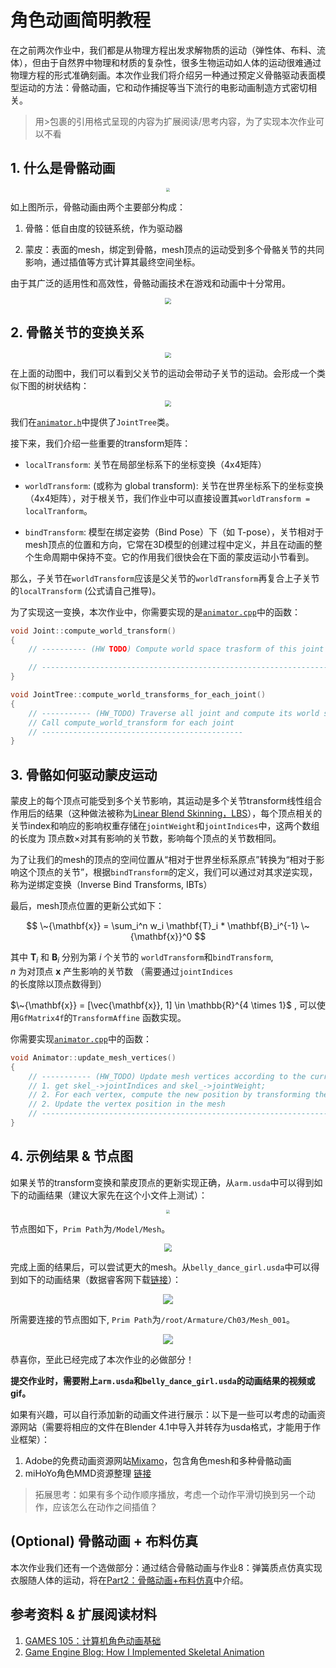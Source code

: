 # 角色动画简明教程

在之前两次作业中，我们都是从物理方程出发求解物质的运动（弹性体、布料、流体），但由于自然界中物理和材质的复杂性，很多生物运动如人体的运动很难通过物理方程的形式准确刻画。本次作业我们将介绍另一种通过预定义骨骼驱动表面模型运动的方法：骨骼动画，它和动作捕捉等当下流行的电影动画制造方式密切相关。 

> 用>包裹的引用格式呈现的内容为扩展阅读/思考内容，为了实现本次作业可以不看

## 1. 什么是骨骼动画

<div  align="center">    
 <img src="../images/skeleton-illustration.png" style="zoom:40%" />
</div>

如上图所示，骨骼动画由两个主要部分构成：

1. 骨骼：低自由度的铰链系统，作为驱动器

2. 蒙皮：表面的mesh，绑定到骨骼，mesh顶点的运动受到多个骨骼关节的共同影响，通过插值等方式计算其最终空间坐标。

由于其广泛的适用性和高效性，骨骼动画技术在游戏和动画中十分常用。

<div  align="center">    
 <img src="../images/motion-cap.png" style="zoom:60%" />
</div>

## 2. 骨骼关节的变换关系

<div  align="center">    
 <img src="../images/skeleton-animation.gif" style="zoom:60%" />
</div>

在上面的动图中，我们可以看到父关节的运动会带动子关节的运动。会形成一个类似下图的树状结构：

<div  align="center">    
 <img src="../images/tree.png" style="zoom:60%" />
</div>

我们在[`animator.h`](../../../Framework3D/source/nodes/nodes/geometry/character_animation/animator.h)中提供了`JointTree`类。

接下来，我们介绍一些重要的transform矩阵：

+ `localTransform`: 关节在局部坐标系下的坐标变换（4x4矩阵）

+ `worldTransform`: (或称为 global transform): 关节在世界坐标系下的坐标变换（4x4矩阵），对于根关节，我们作业中可以直接设置其`worldTransform = localTranform`。

+ `bindTransform`: 模型在绑定姿势（Bind Pose）下（如 T-pose），关节相对于mesh顶点的位置和方向，它常在3D模型的创建过程中定义，并且在动画的整个生命周期中保持不变。它的作用我们很快会在下面的蒙皮运动小节看到。

那么，子关节在`worldTransform`应该是父关节的`worldTransform`再复合上子关节的`localTransform` (公式请自己推导)。

为了实现这一变换，本次作业中，你需要实现的是[`animator.cpp`](../../../Framework3D/source/nodes/nodes/geometry/character_animation/animator.cpp)中的函数：

```c++
void Joint::compute_world_transform()
{
    // ---------- (HW TODO) Compute world space trasform of this joint -----------------

    // --------------------------------------------------------------------------------
}

void JointTree::compute_world_transforms_for_each_joint()
{
    // ----------- (HW_TODO) Traverse all joint and compute its world space transform ---
	// Call compute_world_transform for each joint
    // ---------------------------------------------
}
```

## 3. 骨骼如何驱动蒙皮运动

蒙皮上的每个顶点可能受到多个关节影响，其运动是多个关节transform线性组合作用后的结果（这种做法被称为[Linear Blend Skinning，LBS](http://graphics.cs.cmu.edu/courses/15-466-f17/notes/skinning.html)），每个顶点相关的关节index和响应的影响权重存储在`jointWeight`和`jointIndices`中，这两个数组的长度为 顶点数×对其有影响的关节数，影响每个顶点的关节数相同。

为了让我们的mesh的顶点的空间位置从“相对于世界坐标系原点”转换为“相对于影响这个顶点的关节”，根据`bindTransform`的定义，我们可以通过对其求逆实现，称为逆绑定变换（Inverse Bind Transforms, IBTs）

最后，mesh顶点位置的更新公式如下：

$$
\~{\mathbf{x}} = \sum_i^n w_i \mathbf{T}_i * \mathbf{B}_i^{-1} \~{\mathbf{x}}^0
$$

其中 $\mathbf{T}_i$ 和 $\mathbf{B}_i$ 分别为第 $i$ 个关节的 `worldTransform`和`bindTransform`,  
$n$ 为对顶点 $\mathbf{x}$ 产生影响的关节数 （需要通过`jointIndices`的长度除以顶点数得到）

$\~{\mathbf{x}} = [\vec{\mathbf{x}}, 1] \in \mathbb{R}^{4 \times 1}$ , 可以使用`GfMatrix4f`的`TransformAffine` 函数实现。

你需要实现[`animator.cpp`](../../../Framework3D/source/nodes/nodes/geometry/character_animation/animator.cpp)中的函数：

```c++
void Animator::update_mesh_vertices()
{
	// ----------- (HW_TODO) Update mesh vertices according to the current joint transforms ----
	// 1. get skel_->jointIndices and skel_->jointWeight;
	// 2. For each vertex, compute the new position by transforming the rest position with the joint transforms
	// 2. Update the vertex position in the mesh
	// --------------------------------------------------------------------------------
}
```

## 4. 示例结果 & 节点图

如果关节的transform变换和蒙皮顶点的更新实现正确，从`arm.usda`中可以得到如下的动画结果（建议大家先在这个小文件上测试）：

<div  align="center">    
 <img src="../images/hw10-arm-demo.gif" style="zoom:40%" />
</div>

节点图如下，`Prim Path`为`/Model/Mesh`。
<div  align="center">    
 <img src="../images/arm-node.png" style="zoom:80%" />
</div>

完成上面的结果后，可以尝试更大的mesh。从`belly_dance_girl.usda`中可以得到如下的动画结果（数据睿客网下载[链接](https://rec.ustc.edu.cn/share/97a11800-119e-11ef-ae31-47d3c2b414be)）：

<div  align="center">    
 <img src="../images/hw10-demo.gif" style="zoom:100%" />
</div>

所需要连接的节点图如下, `Prim Path`为`/root/Armature/Ch03/Mesh_001`。

<div  align="center">    
 <img src="../images/nodes-dance.png" style="zoom:100%" />
</div>

恭喜你，至此已经完成了本次作业的必做部分！

**提交作业时，需要附上`arm.usda`和`belly_dance_girl.usda`的动画结果的视频或gif。**

如果有兴趣，可以自行添加新的动画文件进行展示：以下是一些可以考虑的动画资源网站（需要将相应的文件在Blender 4.1中导入并转存为usda格式，才能用于作业框架）：

1. Adobe的免费动画资源网站[Mixamo](https://www.mixamo.com/)，包含角色mesh和多种骨骼动画
2. miHoYo角色MMD资源整理 [链接](https://www.hoyolab.com/article/118389) 

> 拓展思考：如果有多个动作顺序播放，考虑一个动作平滑切换到另一个动作，应该怎么在动作之间插值？

## (Optional) 骨骼动画 + 布料仿真

本次作业我们还有一个选做部分：通过结合骨骼动画与作业8：弹簧质点仿真实现衣服随人体的运动，将在[Part2：骨骼动画+布料仿真](./README-part2.md)中介绍。

## 参考资料 & 扩展阅读材料
1. [GAMES 105：计算机角色动画基础](https://games-105.github.io/)
2. [Game Engine Blog: How I Implemented Skeletal Animation](https://vladh.net/game-engine-skeletal-animation/)
